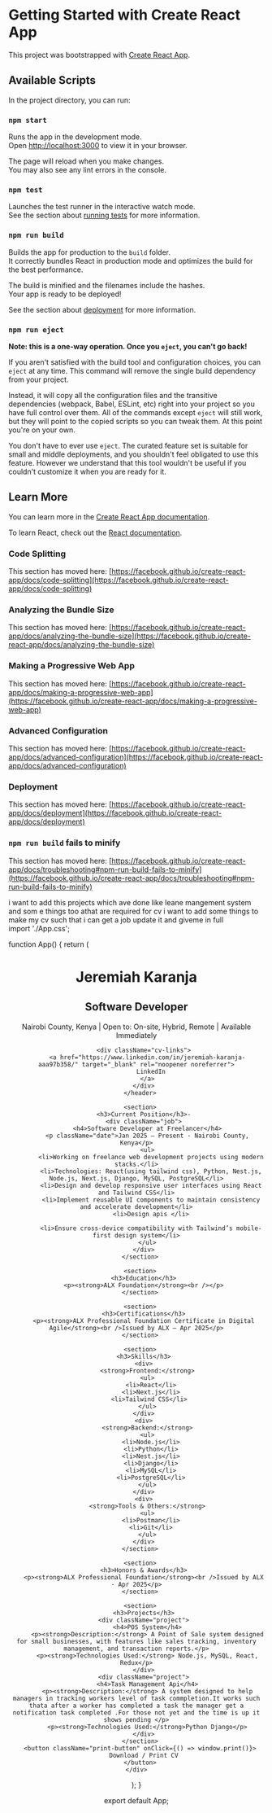 # Getting Started with Create React App

This project was bootstrapped with [Create React App](https://github.com/facebook/create-react-app).

## Available Scripts

In the project directory, you can run:

### `npm start`

Runs the app in the development mode.\
Open [http://localhost:3000](http://localhost:3000) to view it in your browser.

The page will reload when you make changes.\
You may also see any lint errors in the console.

### `npm test`

Launches the test runner in the interactive watch mode.\
See the section about [running tests](https://facebook.github.io/create-react-app/docs/running-tests) for more information.

### `npm run build`

Builds the app for production to the `build` folder.\
It correctly bundles React in production mode and optimizes the build for the best performance.

The build is minified and the filenames include the hashes.\
Your app is ready to be deployed!

See the section about [deployment](https://facebook.github.io/create-react-app/docs/deployment) for more information.

### `npm run eject`

**Note: this is a one-way operation. Once you `eject`, you can't go back!**

If you aren't satisfied with the build tool and configuration choices, you can `eject` at any time. This command will remove the single build dependency from your project.

Instead, it will copy all the configuration files and the transitive dependencies (webpack, Babel, ESLint, etc) right into your project so you have full control over them. All of the commands except `eject` will still work, but they will point to the copied scripts so you can tweak them. At this point you're on your own.

You don't have to ever use `eject`. The curated feature set is suitable for small and middle deployments, and you shouldn't feel obligated to use this feature. However we understand that this tool wouldn't be useful if you couldn't customize it when you are ready for it.

## Learn More

You can learn more in the [Create React App documentation](https://facebook.github.io/create-react-app/docs/getting-started).

To learn React, check out the [React documentation](https://reactjs.org/).

### Code Splitting

This section has moved here: [https://facebook.github.io/create-react-app/docs/code-splitting](https://facebook.github.io/create-react-app/docs/code-splitting)

### Analyzing the Bundle Size

This section has moved here: [https://facebook.github.io/create-react-app/docs/analyzing-the-bundle-size](https://facebook.github.io/create-react-app/docs/analyzing-the-bundle-size)

### Making a Progressive Web App

This section has moved here: [https://facebook.github.io/create-react-app/docs/making-a-progressive-web-app](https://facebook.github.io/create-react-app/docs/making-a-progressive-web-app)

### Advanced Configuration

This section has moved here: [https://facebook.github.io/create-react-app/docs/advanced-configuration](https://facebook.github.io/create-react-app/docs/advanced-configuration)

### Deployment

This section has moved here: [https://facebook.github.io/create-react-app/docs/deployment](https://facebook.github.io/create-react-app/docs/deployment)

### `npm run build` fails to minify

This section has moved here: [https://facebook.github.io/create-react-app/docs/troubleshooting#npm-run-build-fails-to-minify](https://facebook.github.io/create-react-app/docs/troubleshooting#npm-run-build-fails-to-minify)






i want to add this projects which ave done like leane mangement system  and som e things too athat are required for cv i want to add some things  to make my cv such that i can get a job update it and giveme in full   
import './App.css';

function App() {
  return (
    <div className="cv-container">
      <header>
        <h1>Jeremiah Karanja</h1>
        <h2>Software Developer</h2>
        <p>Nairobi County, Kenya | Open to: On-site, Hybrid, Remote | Available Immediately</p>

        <div className="cv-links">
          <a href="https://www.linkedin.com/in/jeremiah-karanja-aaa97b358/" target="_blank" rel="noopener noreferrer">
            LinkedIn
          </a>
        </div>
      </header>

      <section>
        <h3>Current Position</h3>-
        <div className="job">
          <h4>Software Developer at Freelancer</h4>
          <p className="date">Jan 2025 – Present · Nairobi County, Kenya</p>
          <ul>
            <li>Working on freelance web development projects using modern stacks.</li>
            <li>Technologies: React(using tailwind css), Python, Nest.js, Node.js, Next.js, Django, MySQL, PostgreSQL</li>
            <li>Design and develop responsive user interfaces using React and Tailwind CSS</li>
            <li>Implement reusable UI components to maintain consistency and accelerate development</li>
            <li>Design apis </li>

            <li>Ensure cross-device compatibility with Tailwind’s mobile-first design system</li>
          </ul>
        </div>
      </section>

      <section>
        <h3>Education</h3>
        <p><strong>ALX Foundation</strong><br /></p>
      </section>

      <section>
        <h3>Certifications</h3>
        <p><strong>ALX Professional Foundation Certificate in Digital Agile</strong><br />Issued by ALX – Apr 2025</p>
      </section>

      <section>
        <h3>Skills</h3>
        <div>
          <strong>Frontend:</strong>
          <ul>
            <li>React</li>
            <li>Next.js</li>
            <li>Tailwind CSS</li> 
          </ul>
        </div>
        <div>
          <strong>Backend:</strong>
          <ul>
            <li>Node.js</li>
            <li>Python</li>
            <li>Nest.js</li>
            <li>Django</li>
            <li>MySQL</li>
            <li>PostgreSQL</li>
          </ul>
        </div>
        <div>
          <strong>Tools & Others:</strong>
          <ul>
            <li>Postman</li>
            <li>Git</li>
          </ul>
        </div>
      </section>

      <section>
        <h3>Honors & Awards</h3>
        <p><strong>ALX Professional Foundation</strong><br />Issued by ALX · Apr 2025</p>
      </section>

      <section>
        <h3>Projects</h3>
        <div className="project">
          <h4>POS System</h4>
          <p><strong>Description:</strong> A Point of Sale system designed for small businesses, with features like sales tracking, inventory management, and transaction reports.</p>
          <p><strong>Technologies Used:</strong> Node.js, MySQL, React, Redux</p>
        </div>
        <div className="project">
          <h4>Task Management Api</h4>
          <p><strong>Description:</strong> A system designed to help  managers in tracking workers level of task commpletion.It works such thata after a worker has completed a task the manager get a notification task completed .For those not yet and the time is up it shows pending </p>
          <p><strong>Technologies Used:</strong>Python Django</p>
        </div>
      </section>
      <button className="print-button" onClick={() => window.print()}>
        Download / Print CV
      </button>
    </div>
  );
}

export default App;










